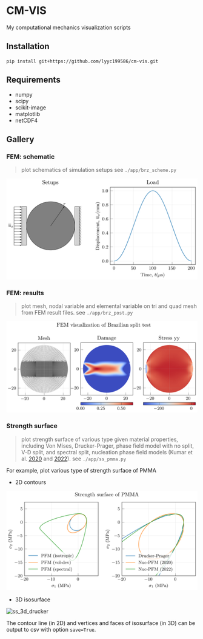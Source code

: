 # CM-VIS

My computational mechanics visualization scripts

## Installation
```
pip install git+https://github.com/lyyc199586/cm-vis.git
```

## Requirements
* numpy
* scipy
* scikit-image
* matplotlib
* netCDF4

## Gallery

### FEM: schematic
> plot schematics of simulation setups
> see `./app/brz_scheme.py`

![brz_scheme](out/brz_contact_scheme.png)

### FEM: results
> plot mesh, nodal variable and elemental variable on tri and quad mesh from FEM result files.
> see `./app/brz_post.py`

![brz_post](./out/post_brz.png)

### Strength surface
> plot strength surface of various type given material properties, including Von Mises, Drucker-Prager, phase field model with no split, V-D split, and spectral split, nucleation phase field models (Kumar et al. [2020](https://doi.org/10.1016/j.jmps.2020.104027) and [2022](https://doi.org/10.1007/s10704-022-00653-z)).
> see `./app/ss_pmma.py`

For example, plot various type of strength surface of PMMA

* 2D contours
  
![ss_2d_1](./out/ss_pmma_2d.png)

* 3D isosurface
  
![ss_3d_drucker](./out/ss_pmma_3d.png)

The contour line (in 2D) and vertices and faces of isosurface (in 3D) can be output to csv with option `save=True`.
